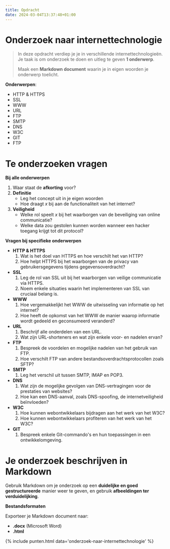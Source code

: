 ```yaml
---
title: Opdracht
date: 2024-03-04T13:37:48+01:00
---
```


# Onderzoek naar internettechnologie
  
>In deze opdracht verdiep je je in verschillende internettechnologieën. 
>Je taak is om onderzoek te doen en uitleg te geven **1 onderwerp**.
>
>Maak een **Markdown document** waarin je in eigen woorden je onderwerp toelicht.

**Onderwerpen**:
- HTTP & HTTPS
- SSL
- WWW
- URL
- FTP
- SMTP
- DNS
- W3C
- GIT
- FTP

# Te onderzoeken vragen

**Bij alle onderwerpen**
1. Waar staat de **afkorting** voor?
2. **Definitie**
    - Leg het concept uit in je eigen woorden
    - Hoe draagt *x* bij aan de functionaliteit van het internet?
3. **Veiligheid**
    - Welke rol speelt *x* bij het waarborgen van de beveiliging van online communicatie?
    - Welke data zou gestolen kunnen worden wanneer een hacker toegang krijgt tot dit protocol?

**Vragen bij specifieke onderwerpen**
- **HTTP & HTTPS**
  1. Wat is het doel van HTTPS en hoe verschilt het van HTTP?
  2. Hoe helpt HTTPS bij het waarborgen van de privacy van gebruikersgegevens tijdens gegevensoverdracht?
- **SSL**
  1. Leg de rol van SSL uit bij het waarborgen van veilige communicatie via HTTPS.
  2. Noem enkele situaties waarin het implementeren van SSL van cruciaal belang is.
- **WWW**
  1. Hoe vergemakkelijkt het WWW de uitwisseling van informatie op het internet?
  2. Hoe heeft de opkomst van het WWW de manier waarop informatie wordt gedeeld en geconsumeerd veranderd?
- **URL**
  1. Beschrijf alle onderdelen van een URL.
  2. Wat zijn URL-shorteners en wat zijn enkele voor- en nadelen ervan?
- **FTP**
  1. Bespreek de voordelen en mogelijke nadelen van het gebruik van FTP.
  2. Hoe verschilt FTP van andere bestandsoverdrachtsprotocollen zoals SFTP?
- **SMTP**
  1. Leg het verschil uit tussen SMTP, IMAP en POP3.
- **DNS**
  1. Wat zijn de mogelijke gevolgen van DNS-vertragingen voor de prestaties van websites?
  2. Hoe kan een DNS-aanval, zoals DNS-spoofing, de internetveiligheid beïnvloeden?
- **W3C**
  1. Hoe kunnen webontwikkelaars bijdragen aan het werk van het W3C?
  2. Hoe kunnen webontwikkelaars profiteren van het werk van het W3C?
- **GIT**
  1. Bespreek enkele Git-commando's en hun toepassingen in een ontwikkelomgeving.
  
# Je onderzoek beschrijven in Markdown

Gebruik Markdown om je onderzoek op een **duidelijke en goed gestructureerde** manier weer te geven, en gebruik **afbeeldingen ter verduidelijking**.

**Bestandsformaten**

Exporteer je Markdown document naar:
- **.docx** (Microsoft Word)
- **.html**

{% include punten.html data='onderzoek-naar-internettechnologie' %}